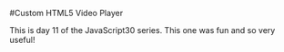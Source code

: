#Custom HTML5 Video Player

This is day 11 of the JavaScript30 series. This one was fun and so very useful!
